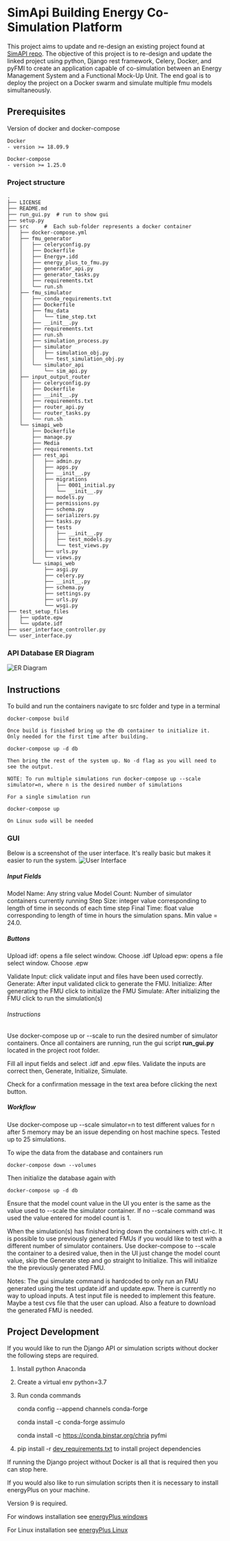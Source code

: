 # SimApi Building Energy Co-Simulation Platform

This project aims to update and re-design an existing project found at [SimAPI repo](https://github.com/ElsevierSoftwareX/SOFTX_2018_29).
The objective of this project is to re-design and update the linked project using python, Django rest framework, 
Celery, Docker, and pyFMI to create an application capable of co-simulation between an Energy Management System and
a Functional Mock-Up Unit. The end goal is to deploy the project on a Docker swarm and simulate multiple fmu models
simultaneously. 

## Prerequisites
Version of docker and docker-compose 
```
Docker
- version >= 18.09.9

Docker-compose
- version >= 1.25.0
```


### Project structure

``` 
.
├── LICENSE
├── README.md
├── run_gui.py  # run to show gui 
├── setup.py
├── src     #  Each sub-folder represents a docker container
│   ├── docker-compose.yml
│   ├── fmu_generator 
│   │   ├── celeryconfig.py
│   │   ├── Dockerfile
│   │   ├── Energy+.idd
│   │   ├── energy_plus_to_fmu.py
│   │   ├── generator_api.py
│   │   ├── generator_tasks.py
│   │   ├── requirements.txt
│   │   └── run.sh
│   ├── fmu_simulator
│   │   ├── conda_requirements.txt
│   │   ├── Dockerfile
│   │   ├── fmu_data
│   │   │   └── time_step.txt
│   │   ├── __init__.py
│   │   ├── requirements.txt
│   │   ├── run.sh
│   │   ├── simulation_process.py
│   │   ├── simulator
│   │   │   ├── simulation_obj.py
│   │   │   └── test_simulation_obj.py
│   │   └── simulator_api
│   │       └── sim_api.py
│   ├── input_output_router
│   │   ├── celeryconfig.py
│   │   ├── Dockerfile
│   │   ├── __init__.py
│   │   ├── requirements.txt
│   │   ├── router_api.py
│   │   ├── router_tasks.py
│   │   └── run.sh
│   └── simapi_web
│       ├── Dockerfile
│       ├── manage.py
│       ├── Media
│       ├── requirements.txt
│       ├── rest_api
│       │   ├── admin.py
│       │   ├── apps.py
│       │   ├── __init__.py
│       │   ├── migrations
│       │   │   ├── 0001_initial.py
│       │   │   └── __init__.py
│       │   ├── models.py
│       │   ├── permissions.py
│       │   ├── schema.py
│       │   ├── serializers.py
│       │   ├── tasks.py
│       │   ├── tests
│       │   │   ├── __init__.py
│       │   │   ├── test_models.py
│       │   │   └── test_views.py
│       │   ├── urls.py
│       │   └── views.py
│       └── simapi_web
│           ├── asgi.py
│           ├── celery.py
│           ├── __init__.py
│           ├── schema.py
│           ├── settings.py
│           ├── urls.py
│           └── wsgi.py
├── test_setup_files
│   ├── update.epw
│   └── update.idf
├── user_interface_controller.py
└── user_interface.py

```

### API Database ER Diagram
![ER Diagram](doc/ER_Diagram.png)

## Instructions
To build and run the containers navigate to src folder and type in a terminal

```
docker-compose build

Once build is finished bring up the db container to initialize it. Only needed for the first time after building.

docker-compose up -d db

Then bring the rest of the system up. No -d flag as you will need to see the output.

NOTE: To run multiple simulations run docker-compose up --scale simulator=n, where n is the desired number of simulations

For a single simulation run

docker-compose up

On Linux sudo will be needed
```

### GUI
Below is a screenshot of the user interface. It's really basic but makes it easier to run the system. 
![User Interface](doc/gui.png)

##### Input Fields
Model Name: Any string value
Model Count: Number of simulator containers currently running
Step Size: integer value corresponding to length of time in seconds of each time step
Final Time: float value corresponding to length of time in hours the simulation spans. Min value = 24.0. 

##### Buttons
Upload idf: opens a file select window. Choose .idf
Upload epw: opens a file select window. Choose .epw

Validate Input: click validate input and files have been used correctly.
Generate: After input validated click to generate the FMU.
Initialize: After generating the FMU click to initialize the FMU
Simulate: After initializing the FMU click to run the simulation(s)

###### Instructions 
Use docker-compose up or --scale to run the desired number of simulator containers.
Once all containers are running, run the gui script **run_gui.py** located in the project root folder.

Fill all input fields and select .idf and .epw files. 
Validate the inputs are correct then, Generate, Initialize, Simulate.

Check for a confirmation message in the text area before clicking the next button.

##### Workflow
Use docker-compose up --scale simulator=n to test different values for n after 5 memory may be an issue depending
on host machine specs. Tested up to 25 simulations.

To wipe the data from the database and containers run 

```
docker-compose down --volumes
```
Then initialize the database again with
```
docker-compose up -d db 
```

Ensure that the model count value in the UI you enter is the same as the value used to --scale the simulator container.
If no --scale command was used the value entered for model count is 1.

When the simulation(s) has finished bring down the containers with ctrl-c. It is possible to use previously generated
FMUs if you would like to test with a different number of simulator containers. Use docker-compose to --scale the container
to a desired value, then in the UI just change the model count value, skip the Generate step and go straight to Initialize. 
This will initialize the the previously generated FMU.

Notes: The gui simulate command is hardcoded to only run an FMU generated using the test update.idf and update.epw.
       There is currently no way to upload inputs. A test input file is needed to implement this feature. Maybe a test
       cvs file that the user can upload. Also a feature to download the generated FMU is needed.

## Project Development

If you would like to run the Django API or simulation scripts without docker the following steps are required.

1. Install python Anaconda

2. Create a virtual env python=3.7

3. Run conda commands

   conda config --append channels conda-forge
   
   conda install -c conda-forge assimulo
   
   conda install -c https://conda.binstar.org/chria pyfmi

4. pip install -r [dev_requirements.txt](doc/dev_requirements.txt) to install project dependencies

If running the Django project without Docker is all that is required then you can stop here. 

If you would also like to run simulation scripts then it is necessary to install energyPlus on your machine. 

Version 9 is required.

For windows installation see [energyPlus windows](https://energyplus.net/installation-windows)

For Linux installation see  [energyPlus Linux](https://energyplus.net/installation-linux)






